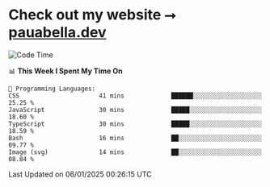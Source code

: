 # Check out my website ⭢ [pauabella.dev](https://pauabella.dev)

<!--START_SECTION:waka-->
![Code Time](http://img.shields.io/badge/Code%20Time-3%2C994%20hrs%2059%20mins-blue)

📊 **This Week I Spent My Time On** 

```text
💬 Programming Languages: 
CSS                      41 mins             ██████░░░░░░░░░░░░░░░░░░░   25.25 % 
JavaScript               30 mins             █████░░░░░░░░░░░░░░░░░░░░   18.60 % 
TypeScript               30 mins             █████░░░░░░░░░░░░░░░░░░░░   18.59 % 
Bash                     16 mins             ██░░░░░░░░░░░░░░░░░░░░░░░   09.77 % 
Image (svg)              14 mins             ██░░░░░░░░░░░░░░░░░░░░░░░   08.84 % 
```


 Last Updated on 06/01/2025 00:26:15 UTC
<!--END_SECTION:waka-->
